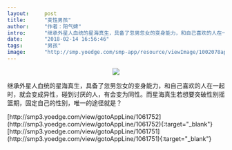 ```yaml
---
layout:     post
title:      "变性男孩"
author:     "作者：阳气婢"
intro:      "继承外星人血统的星海真生，具备了忽男忽女的变身能力，和自己喜欢的人在一起时，就会变成异性，碰到讨厌的人，有会变为同性。而星海真生若想要突破性别摇篮期，固定自己的性别，唯一的途径就是？"
date:       "2018-02-14 16:56:46"
tags:       "男孩"
image:      "http://smp.yoedge.com/smp-app/resource/viewImage/1002078appline.png"
---
```

<div style="text-align: center">
<p><img src="http://smp.yoedge.com/smp-app/resource/viewImage/1002078appline.png"/></p>
</div>
<p class="post-meta">
<span>继承外星人血统的星海真生，具备了忽男忽女的变身能力，和自己喜欢的人在一起时，就会变成异性，碰到讨厌的人，有会变为同性。而星海真生若想要突破性别摇篮期，固定自己的性别，唯一的途径就是？</span>
</p>
[http://smp3.yoedge.com/view/gotoAppLine/1061752](http://smp3.yoedge.com/view/gotoAppLine/1061752){:target="_blank"}
[http://smp3.yoedge.com/view/gotoAppLine/1061751](http://smp3.yoedge.com/view/gotoAppLine/1061751){:target="_blank"}



